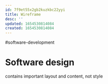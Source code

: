 ```yaml
---
id: 7f9et55x2gb2kuzkbc22yyi
title: Wireframe
desc: ''
updated: 1654530814084
created: 1654530814084
---
```

#software-development 

# Software design

contains important layout and content, not style
